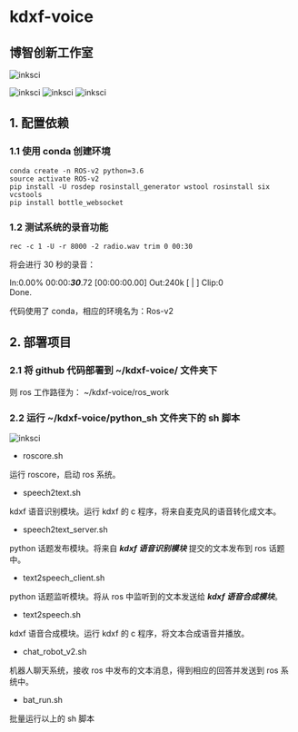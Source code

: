 # kdxf-voice

## 博智创新工作室

![inksci](https://github.com/inksci/xy_move_dqn/blob/master/assets/inksci-logo.png)

![inksci](https://github.com/inksci/kdxf-voice/blob/master/assets/ubuntu.png)
![inksci](https://github.com/inksci/kdxf-voice/blob/master/assets/kdxf.png)
![inksci](https://github.com/inksci/kdxf-voice/blob/master/assets/ros.png)


## 1. 配置依赖

### 1.1 使用 conda 创建环境
```
conda create -n ROS-v2 python=3.6
source activate ROS-v2
pip install -U rosdep rosinstall_generator wstool rosinstall six vcstools
pip install bottle_websocket
```
### 1.2 测试系统的录音功能
```
rec -c 1 -U -r 8000 -2 radio.wav trim 0 00:30
```
将会进行 30 秒的录音：

In:0.00% 00:00:***30***.72 [00:00:00.00] Out:240k  [      |      ]        Clip:0    
Done.

代码使用了 conda，相应的环境名为：Ros-v2

## 2. 部署项目
### 2.1 将 github 代码部署到 ~/kdxf-voice/ 文件夹下

则 ros 工作路径为：
~/kdxf-voice/ros_work

### 2.2 运行 ~/kdxf-voice/python_sh 文件夹下的 sh 脚本

![inksci](https://github.com/inksci/kdxf-voice/blob/master/assets/kdxf-voice.png)

- roscore.sh

运行 roscore，启动 ros 系统。 


- speech2text.sh

kdxf 语音识别模块。运行 kdxf 的 c 程序，将来自麦克风的语音转化成文本。


- speech2text_server.sh  

python 话题发布模块。将来自 ***kdxf 语音识别模块*** 提交的文本发布到 ros 话题中。


- text2speech_client.sh

python 话题监听模块。将从 ros 中监听到的文本发送给 ***kdxf 语音合成模块***。


- text2speech.sh

kdxf 语音合成模块。运行 kdxf 的 c 程序，将文本合成语音并播放。


- chat_robot_v2.sh 

机器人聊天系统，接收 ros 中发布的文本消息，得到相应的回答并发送到 ros 系统中。


- bat_run.sh        

批量运行以上的 sh 脚本
